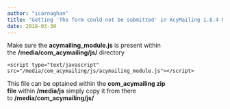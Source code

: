 ```yaml
---
author: "icarnaghan"
title: "Getting 'The form could not be submitted' in AcyMailing 1.8.4 Module when trying to subscribe to Newsletter"
date: 2018-03-30
---
```


Make sure the **acymailing\_module.js** is present within the **/media/com\_acymailing/js/** directory

```
<script type="text/javascript" src="/media/com_acymailing/js/acymailing_module.js"></script>
```

This file can be optained within the **com\_acymailing zip file** within **/media/js** simply copy it from there to **/media/com\_acymailing/js/**
